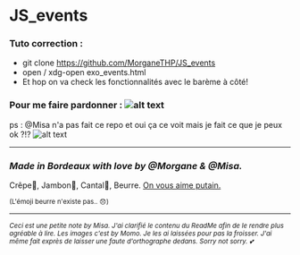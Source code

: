 # JS_events


### Tuto correction : 
- git clone https://github.com/MorganeTHP/JS_events
- open / xdg-open exo_events.html
- Et hop on va check les fonctionnalités avec le barème à côté!

### Pour me faire pardonner : ![alt text](http://media.topito.com/wp-content/uploads/2016/08/chco-1.jpg)



ps : @Misa n'a pas fait ce repo et oui ça ce voit mais je fait ce que je peux ok ?!? ![alt text](https://i.imgur.com/7nPIzZg.jpg)

___

### _Made in Bordeaux with love by @Morgane & @Misa._

Crêpe🥞, Jambon🍖, Cantal🧀, Beurre.
[On vous aime putain.](https://www.youtube.com/watch?v=belUlgnhu9M)

<sup>(L'émoji beurre n'existe pas.. 😞)<sup>
___
_<sup>Ceci est une petite note by Misa. J'ai clarifié le contenu du ReadMe afin de le rendre plus agréable à lire. Les images c'est by Momo. Je les ai laissées pour pas la froisser. J'ai même fait exprès de laisser une faute d'orthographe dedans. Sorry not sorry. 💕<sup>_ 
  
  
